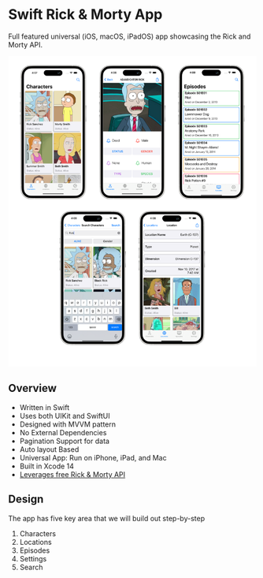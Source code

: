# Swift Rick & Morty App

Full featured universal (iOS, macOS, iPadOS) app showcasing the Rick and Morty API.


![Rick & Morty App: iOS Academy](https://raw.githubusercontent.com/AfrazCodes/RickAndMortyiOSApp/main/cover.png)

## Overview
- Written in Swift
- Uses both UIKit and SwiftUI
- Designed with MVVM pattern
- No External Dependencies
- Pagination Support for data
- Auto layout Based
- Universal App: Run on iPhone, iPad, and Mac
- Built in Xcode 14
- [Leverages free Rick & Morty API](https://rickandmortyapi.com/)

## Design

The app has five key area that we will build out step-by-step

1. Characters
2. Locations
3. Episodes
4. Settings
5. Search
